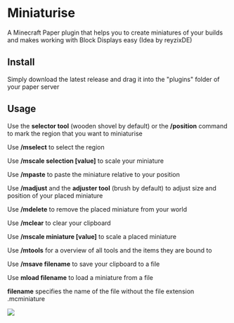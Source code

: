 # Miniaturise
A Minecraft Paper plugin that helps you to create miniatures of your builds and makes working with Block Displays easy (Idea by reyzixDE)

## Install
Simply download the latest release and drag it into the "plugins" folder of your paper server

## Usage
Use the **selector tool** (wooden shovel by default) or the **/position** command to mark the region that you want to miniaturise

Use **/mselect** to select the region

Use **/mscale selection [value]** to scale your miniature

Use **/mpaste** to paste the miniature relative to your position

Use **/madjust** and the **adjuster tool** (brush by default) to adjust size and position of your placed miniature

Use **/mdelete** to remove the placed miniature from your world

Use **/mclear** to clear your clipboard

Use **/mscale miniature [value]** to scale a placed miniature

Use **/mtools** for a overview of all tools and the items they are bound to

Use **/msave filename** to save your clipboard to a file

Use **mload filename** to load a miniature from a file

**filename** specifies the name of the file without the file extension .mcminiature

![](https://github.com/LeGhast/Miniaturise/blob/master/miniaturise.jpg?raw=true)


